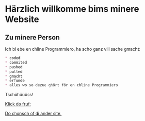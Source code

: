# Härzlich willkomme bims minere Website

## Zu minere Person
Ich bi ebe en chline Programmiero, ha scho ganz vill sache gmacht:

```markdown
* coded
* commited
* pushed
* pulled
* gmacht
* erfunde
* alles wo so dezue ghört för en chline Programmiero
```

Tschühüüüss!

[Klick do fruf:](larsimbach.gitbub.io/ersti_site)

[Do chonsch of di ander site:](https://octocat.github.io/about/contact)